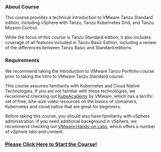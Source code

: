   
  
### About Course

This course provides a technical introduction to VMware Tanzu Standard edition, including vSphere with Tanzu, Tanzu Kubernetes Grid, and Tanzu Mission Control. 

While the focus of this course is Tanzu Standard edition, it also includes coverage of all features included in Tanzu Basic Edition, including a review of the differences between Tanzu Basic and Standard editions. 

### Requirements

We recommend taking the Introduction to VMware Tanzu Portfolio course prior to taking the Intro to VMware Tanzu Standard course.

This course assumes familiarity with Kubernetes and Cloud Native Technologies. If you are not familiar with these technologies, we recommend checking out [KubeAcademy](https://kube.academy/courses) by VMware, which has a terrific set of free, bite-size video resources on the basics of containers, Kubernetes and cloud native that are great for beginners.

Before taking this course, you should also have familiarity with vSphere administration. If you need additional background in vSphere, we recommend checking out [VMware Hands-on Labs](https://labs.hol.vmware.com/HOL/catalogs/catalog/1887), which offers a number of vSphere labs and content.

### [Please Click Here to Start the Course!](https://modernapps.ninja/introtanzustandard_ts7297/)
